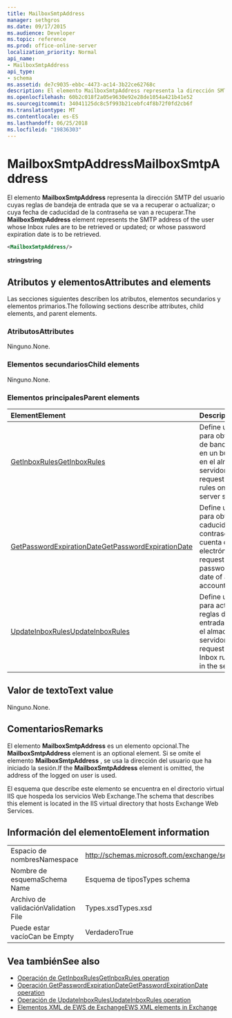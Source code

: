 ```yaml
---
title: MailboxSmtpAddress
manager: sethgros
ms.date: 09/17/2015
ms.audience: Developer
ms.topic: reference
ms.prod: office-online-server
localization_priority: Normal
api_name:
- MailboxSmtpAddress
api_type:
- schema
ms.assetid: de7c9035-ebbc-4473-ac14-3b22ce62768c
description: El elemento MailboxSmtpAddress representa la dirección SMTP del usuario cuyas reglas de bandeja de entrada que se va a recuperar o actualizar; o cuya fecha de caducidad de la contraseña se van a recuperar.
ms.openlocfilehash: 60b2c018f2a05e9630e92e28de1054a421b41e52
ms.sourcegitcommit: 34041125dc8c5f993b21cebfc4f8b72f0fd2cb6f
ms.translationtype: MT
ms.contentlocale: es-ES
ms.lasthandoff: 06/25/2018
ms.locfileid: "19836303"
---
```

# <a name="mailboxsmtpaddress"></a><span data-ttu-id="9119c-103">MailboxSmtpAddress</span><span class="sxs-lookup"><span data-stu-id="9119c-103">MailboxSmtpAddress</span></span>

<span data-ttu-id="9119c-104">El elemento **MailboxSmtpAddress** representa la dirección SMTP del usuario cuyas reglas de bandeja de entrada que se va a recuperar o actualizar; o cuya fecha de caducidad de la contraseña se van a recuperar.</span><span class="sxs-lookup"><span data-stu-id="9119c-104">The **MailboxSmtpAddress** element represents the SMTP address of the user whose Inbox rules are to be retrieved or updated; or whose password expiration date is to be retrieved.</span></span> 
  
```XML
<MailboxSmtpAddress/>
```

<span data-ttu-id="9119c-105">**string**</span><span class="sxs-lookup"><span data-stu-id="9119c-105">**string**</span></span>

## <a name="attributes-and-elements"></a><span data-ttu-id="9119c-106">Atributos y elementos</span><span class="sxs-lookup"><span data-stu-id="9119c-106">Attributes and elements</span></span>

<span data-ttu-id="9119c-107">Las secciones siguientes describen los atributos, elementos secundarios y elementos primarios.</span><span class="sxs-lookup"><span data-stu-id="9119c-107">The following sections describe attributes, child elements, and parent elements.</span></span>
  
### <a name="attributes"></a><span data-ttu-id="9119c-108">Atributos</span><span class="sxs-lookup"><span data-stu-id="9119c-108">Attributes</span></span>

<span data-ttu-id="9119c-109">Ninguno.</span><span class="sxs-lookup"><span data-stu-id="9119c-109">None.</span></span>
  
### <a name="child-elements"></a><span data-ttu-id="9119c-110">Elementos secundarios</span><span class="sxs-lookup"><span data-stu-id="9119c-110">Child elements</span></span>

<span data-ttu-id="9119c-111">Ninguno.</span><span class="sxs-lookup"><span data-stu-id="9119c-111">None.</span></span>
  
### <a name="parent-elements"></a><span data-ttu-id="9119c-112">Elementos principales</span><span class="sxs-lookup"><span data-stu-id="9119c-112">Parent elements</span></span>

|<span data-ttu-id="9119c-113">**Element**</span><span class="sxs-lookup"><span data-stu-id="9119c-113">**Element**</span></span>|<span data-ttu-id="9119c-114">**Descripción**</span><span class="sxs-lookup"><span data-stu-id="9119c-114">**Description**</span></span>|
|:-----|:-----|
|[<span data-ttu-id="9119c-115">GetInboxRules</span><span class="sxs-lookup"><span data-stu-id="9119c-115">GetInboxRules</span></span>](getinboxrules.md) <br/> |<span data-ttu-id="9119c-116">Define una solicitud para obtener las reglas de bandeja de entrada en un buzón de correo en el almacén del servidor.</span><span class="sxs-lookup"><span data-stu-id="9119c-116">Defines a request to get the Inbox rules on a mailbox in the server store.</span></span>  <br/> |
|[<span data-ttu-id="9119c-117">GetPasswordExpirationDate</span><span class="sxs-lookup"><span data-stu-id="9119c-117">GetPasswordExpirationDate</span></span>](getpasswordexpirationdate.md) <br/> |<span data-ttu-id="9119c-118">Define una solicitud para obtener la fecha de caducidad de la contraseña de una cuenta de correo electrónico.</span><span class="sxs-lookup"><span data-stu-id="9119c-118">Defines a request to get the password expiration date of an email account.</span></span>  <br/> |
|[<span data-ttu-id="9119c-119">UpdateInboxRules</span><span class="sxs-lookup"><span data-stu-id="9119c-119">UpdateInboxRules</span></span>](updateinboxrules.md) <br/> |<span data-ttu-id="9119c-120">Define una solicitud para actualizar las reglas de bandeja de entrada en un buzón en el almacén del servidor.</span><span class="sxs-lookup"><span data-stu-id="9119c-120">Defines a request to update the Inbox rules in a mailbox in the server store.</span></span>  <br/> |
   
## <a name="text-value"></a><span data-ttu-id="9119c-121">Valor de texto</span><span class="sxs-lookup"><span data-stu-id="9119c-121">Text value</span></span>

<span data-ttu-id="9119c-122">Ninguno.</span><span class="sxs-lookup"><span data-stu-id="9119c-122">None.</span></span>
  
## <a name="remarks"></a><span data-ttu-id="9119c-123">Comentarios</span><span class="sxs-lookup"><span data-stu-id="9119c-123">Remarks</span></span>

<span data-ttu-id="9119c-124">El elemento **MailboxSmtpAddress** es un elemento opcional.</span><span class="sxs-lookup"><span data-stu-id="9119c-124">The **MailboxSmtpAddress** element is an optional element.</span></span> <span data-ttu-id="9119c-125">Si se omite el elemento **MailboxSmtpAddress** , se usa la dirección del usuario que ha iniciado la sesión.</span><span class="sxs-lookup"><span data-stu-id="9119c-125">If the **MailboxSmtpAddress** element is omitted, the address of the logged on user is used.</span></span> 
  
<span data-ttu-id="9119c-126">El esquema que describe este elemento se encuentra en el directorio virtual IIS que hospeda los servicios Web Exchange.</span><span class="sxs-lookup"><span data-stu-id="9119c-126">The schema that describes this element is located in the IIS virtual directory that hosts Exchange Web Services.</span></span>
  
## <a name="element-information"></a><span data-ttu-id="9119c-127">Información del elemento</span><span class="sxs-lookup"><span data-stu-id="9119c-127">Element information</span></span>

|||
|:-----|:-----|
|<span data-ttu-id="9119c-128">Espacio de nombres</span><span class="sxs-lookup"><span data-stu-id="9119c-128">Namespace</span></span>  <br/> |http://schemas.microsoft.com/exchange/services/2006/types  <br/> |
|<span data-ttu-id="9119c-129">Nombre de esquema</span><span class="sxs-lookup"><span data-stu-id="9119c-129">Schema Name</span></span>  <br/> |<span data-ttu-id="9119c-130">Esquema de tipos</span><span class="sxs-lookup"><span data-stu-id="9119c-130">Types schema</span></span>  <br/> |
|<span data-ttu-id="9119c-131">Archivo de validación</span><span class="sxs-lookup"><span data-stu-id="9119c-131">Validation File</span></span>  <br/> |<span data-ttu-id="9119c-132">Types.xsd</span><span class="sxs-lookup"><span data-stu-id="9119c-132">Types.xsd</span></span>  <br/> |
|<span data-ttu-id="9119c-133">Puede estar vacío</span><span class="sxs-lookup"><span data-stu-id="9119c-133">Can be Empty</span></span>  <br/> |<span data-ttu-id="9119c-134">Verdadero</span><span class="sxs-lookup"><span data-stu-id="9119c-134">True</span></span>  <br/> |
   
## <a name="see-also"></a><span data-ttu-id="9119c-135">Vea también</span><span class="sxs-lookup"><span data-stu-id="9119c-135">See also</span></span>

- [<span data-ttu-id="9119c-136">Operación de GetInboxRules</span><span class="sxs-lookup"><span data-stu-id="9119c-136">GetInboxRules operation</span></span>](getinboxrules-operation.md)
- [<span data-ttu-id="9119c-137">Operación GetPasswordExpirationDate</span><span class="sxs-lookup"><span data-stu-id="9119c-137">GetPasswordExpirationDate operation</span></span>](getpasswordexpirationdate-operation.md)
- [<span data-ttu-id="9119c-138">Operación de UpdateInboxRules</span><span class="sxs-lookup"><span data-stu-id="9119c-138">UpdateInboxRules operation</span></span>](updateinboxrules-operation.md)
- [<span data-ttu-id="9119c-139">Elementos XML de EWS de Exchange</span><span class="sxs-lookup"><span data-stu-id="9119c-139">EWS XML elements in Exchange</span></span>](ews-xml-elements-in-exchange.md)

